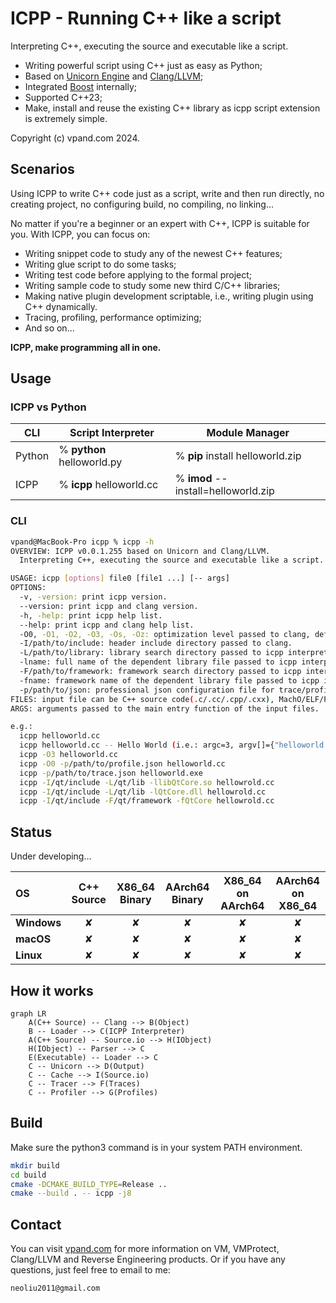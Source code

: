 # ICPP - Running C++ like a script
Interpreting C++, executing the source and executable like a script.
 * Writing powerful script using C++ just as easy as Python;
 * Based on [Unicorn Engine](https://github.com/unicorn-engine/unicorn.git) and [Clang/LLVM](https://github.com/llvm/llvm-project.git);
 * Integrated [Boost](https://github.com/boostorg/boost.git) internally;
 * Supported C++23;
 * Make, install and reuse the existing C++ library as icpp script extension is extremely simple.

Copyright (c) vpand.com 2024.

## Scenarios
Using ICPP to write C++ code just as a script, write and then run directly, no creating project, no configuring build, no compiling, no linking...

No matter if you're a beginner or an expert with C++, ICPP is suitable for you. With ICPP, you can focus on:
 * Writing snippet code to study any of the newest C++ features;
 * Writing glue script to do some tasks;
 * Writing test code before applying to the formal project;
 * Writing sample code to study some new third C/C++ libraries;
 * Making native plugin development scriptable, i.e., writing plugin using C++ dynamically.
 * Tracing, profiling, performance optimizing;
 * And so on...

**ICPP, make programming all in one.**

## Usage

### ICPP vs Python

|CLI|Script Interpreter|Module Manager|
|-|-|-|
|Python| % **python** helloworld.py | % **pip** install helloworld.zip |
|ICPP  | % **icpp** helloworld.cc | % **imod** --install=helloworld.zip |

### CLI

```sh
vpand@MacBook-Pro icpp % icpp -h              
OVERVIEW: ICPP v0.0.1.255 based on Unicorn and Clang/LLVM.
  Interpreting C++, executing the source and executable like a script.

USAGE: icpp [options] file0 [file1 ...] [-- args]
OPTIONS:
  -v, -version: print icpp version.
  --version: print icpp and clang version.
  -h, -help: print icpp help list.
  --help: print icpp and clang help list.
  -O0, -O1, -O2, -O3, -Os, -Oz: optimization level passed to clang, default to -O2.
  -I/path/to/include: header include directory passed to clang.
  -L/path/to/library: library search directory passed to icpp interpreting engine.
  -lname: full name of the dependent library file passed to icpp interpreting engine, e.g.: liba.dylib, liba.so, a.dll.
  -F/path/to/framework: framework search directory passed to icpp interpreting engine.
  -fname: framework name of the dependent library file passed to icpp interpreting engine.
  -p/path/to/json: professional json configuration file for trace/profile/plugin/etc..
FILES: input file can be C++ source code(.c/.cc/.cpp/.cxx), MachO/ELF/PE executable.
ARGS: arguments passed to the main entry function of the input files.

e.g.:
  icpp helloworld.cc
  icpp helloworld.cc -- Hello World (i.e.: argc=3, argv[]={"helloworld.cc", "Hello", "World"})
  icpp -O3 helloworld.cc
  icpp -O0 -p/path/to/profile.json helloworld.cc
  icpp -p/path/to/trace.json helloworld.exe
  icpp -I/qt/include -L/qt/lib -llibQtCore.so hellowrold.cc
  icpp -I/qt/include -L/qt/lib -lQtCore.dll hellowrold.cc
  icpp -I/qt/include -F/qt/framework -fQtCore hellowrold.cc
```

## Status
Under developing...

| OS           | C++ Source | X86_64 Binary | AArch64 Binary | X86_64 on AArch64 | AArch64 on X86_64 |
| :----------  | :--------: | :-----------: | :------------: | :---------------: | :---------------: |
| **Windows**  | &#10008;   | &#10008;      | &#10008;       | &#10008;          | &#10008;          |
| **macOS**    | &#10008;   | &#10008;      | &#10008;       | &#10008;          | &#10008;          |
| **Linux**    | &#10008;   | &#10008;      | &#10008;       | &#10008;          | &#10008;          |

## How it works
```mermaid
graph LR
    A(C++ Source) -- Clang --> B(Object)
    B -- Loader --> C(ICPP Interpreter)
    A(C++ Source) -- Source.io --> H(IObject)
    H(IObject) -- Parser --> C
    E(Executable) -- Loader --> C
    C -- Unicorn --> D(Output)
    C -- Cache --> I(Source.io)
    C -- Tracer --> F(Traces)
    C -- Profiler --> G(Profiles)
```

## Build
Make sure the python3 command is in your system PATH environment.
```sh
mkdir build
cd build
cmake -DCMAKE_BUILD_TYPE=Release ..
cmake --build . -- icpp -j8
```

## Contact
You can visit [vpand.com](https://vpand.com/) for more information on VM, VMProtect, Clang/LLVM and Reverse Engineering products. Or if you have any questions, just feel free to email to me:
```
neoliu2011@gmail.com
```
